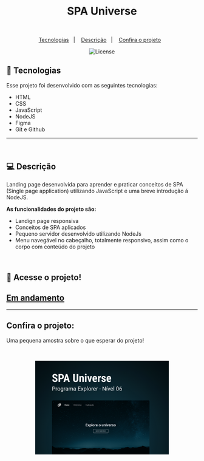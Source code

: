 <h1 align="center"> SPA Universe </h1>

<br>

<p align="center">
  <a href="#-tecnologias">Tecnologias</a>&nbsp;&nbsp;&nbsp;|&nbsp;&nbsp;&nbsp;
  <a href="#-descrição">Descrição</a>&nbsp;&nbsp;&nbsp;|&nbsp;&nbsp;&nbsp;
  <a href="#confira-o-projeto">Confira o projeto</a>&nbsp;&nbsp;&nbsp;
</p>

<p align="center">
  <img alt="License" src="https://img.shields.io/static/v1?label=license&message=MIT&color=blueviolet">
</p>

## 🚀 Tecnologias

Esse projeto foi desenvolvido com as seguintes tecnologias:

- HTML
- CSS
- JavaScript
- NodeJS
- Figma
- Git e Github

---

<br>

## 💻 Descrição

Landing page desenvolvida para aprender e praticar conceitos de SPA (Single page application) utilizando JavaScript e uma breve introdução á NodeJS.

**As funcionalidades do projeto são:**

- Landign page responsiva
- Conceitos de SPA aplicados
- Pequeno servidor desenvolvido utilizando NodeJs
- Menu navegável no cabeçalho, totalmente responsivo, assim como o corpo com conteúdo do projeto

<br>

## 🔑 Acesse o projeto!

## [Em andamento](https://eduvieira131.github.io/SPA-Universe/)

---

## Confira o projeto:

<p>
  Uma pequena amostra sobre o que esperar do projeto!
</p>

<br>

<p align="center">
  <img alt="projeto SPA Universe" src=".github/preview.png" width="70%">
</p>
